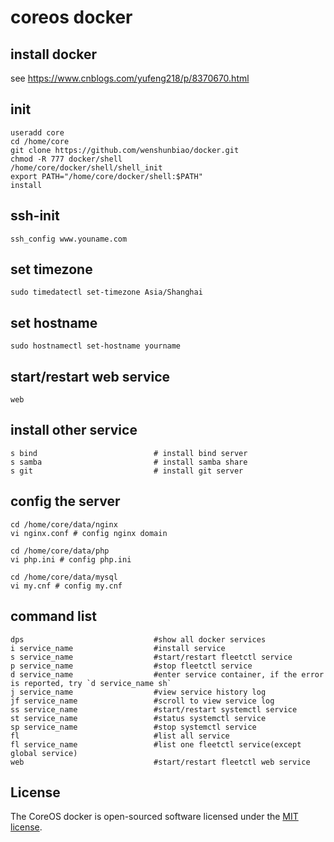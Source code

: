 # coreos docker

## install docker
    
see https://www.cnblogs.com/yufeng218/p/8370670.html

## init

    useradd core
    cd /home/core
    git clone https://github.com/wenshunbiao/docker.git
    chmod -R 777 docker/shell
    /home/core/docker/shell/shell_init
    export PATH="/home/core/docker/shell:$PATH"
    install

## ssh-init

    ssh_config www.youname.com 

## set timezone

    sudo timedatectl set-timezone Asia/Shanghai

## set hostname

    sudo hostnamectl set-hostname yourname

## start/restart web service

    web

## install other service

    s bind                          # install bind server
    s samba                         # install samba share
    s git                           # install git server

## config the server

    cd /home/core/data/nginx
    vi nginx.conf # config nginx domain

    cd /home/core/data/php
    vi php.ini # config php.ini

    cd /home/core/data/mysql
    vi my.cnf # config my.cnf

## command list

    dps                             #show all docker services
    i service_name                  #install service
    s service_name                  #start/restart fleetctl service
    p service_name                  #stop fleetctl service
    d service_name                  #enter service container, if the error is reported, try `d service_name sh`
    j service_name                  #view service history log
    jf service_name                 #scroll to view service log
    ss service_name                 #start/restart systemctl service
    st service_name                 #status systemctl service
    sp service_name                 #stop systemctl service
    fl                              #list all service
    fl service_name                 #list one fleetctl service(except global service)
    web                             #start/restart fleetctl web service

## License

The CoreOS docker is open-sourced software licensed under the [MIT license](https://opensource.org/licenses/MIT).
